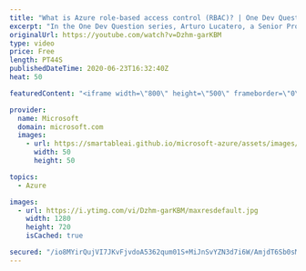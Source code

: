```yaml
---
title: "What is Azure role-based access control (RBAC)? | One Dev Question: Arturo Lucatero"
excerpt: "In the One Dev Question series, Arturo Lucatero, a Senior Program Manager working on Azure role-based access control (RBAC), explains Azure role-based access control.    For more information, visit: https://docs.microsoft.com/azure/role-based-access-control/overview  Try Azure for free: https://aka.ms/TryAzure5"
originalUrl: https://youtube.com/watch?v=Dzhm-garKBM
type: video
price: Free
length: PT44S
publishedDateTime: 2020-06-23T16:32:40Z
heat: 50

featuredContent: "<iframe width=\"800\" height=\"500\" frameborder=\"0\" src=\"https://www.youtube.com/embed/Dzhm-garKBM\" allow=\"accelerometer; autoplay; encrypted-media; gyroscope; picture-in-picture\" allowfullscreen></iframe>"

provider:
  name: Microsoft
  domain: microsoft.com
  images:
    - url: https://smartableai.github.io/microsoft-azure/assets/images/organizations/microsoft.com-50x50.jpg
      width: 50
      height: 50

topics:
  - Azure

images:
  - url: https://i.ytimg.com/vi/Dzhm-garKBM/maxresdefault.jpg
    width: 1280
    height: 720
    isCached: true

secured: "/io8MYirQujVI7JKvFjvdoA5362qum01S+MiJnSvYZN3d7i6W/AmjdT6Sb0sMe1vv5XwLhSsO6vYe7vg5AD82SAh5uEbNofpE9mlOI+Vfnb4tbexQ2fwFlu0Drl2yeawvgOssYzI3OCIogFm1+E22SItd7q6NcTZ1RGytFfDyn1hPLlRviyueJbSS8FyUoIomX0+uChTr+eMnq6Qd9maXaZA/R/Ji6Habr2jjUQ0dQKy2DjVQtlfGpST2g/+xBLtDDU4TdN+ghlzy+ng/M0VkkvR8hcvEW5u3+IjRtRBO2PGJq2jiQVUlLRoppBfs+fBaGhtoSJmO1/gA1voX9/X1fK/v56SCTqhyZPABVSMselDYDIDTe74lAGGP0F4VCztGDCoTfuLxwWws1gO3ayS3T4gmY+CVPlNGZ0wgQiMwec=;zZEI3Gk0jRpggZ/7T1PJLg=="
---
```


